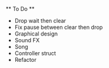 ** To Do **

- Drop wait then clear
- Fix pause between clear then drop
- Graphical design
- Sound FX
- Song
- Controller struct
- Refactor